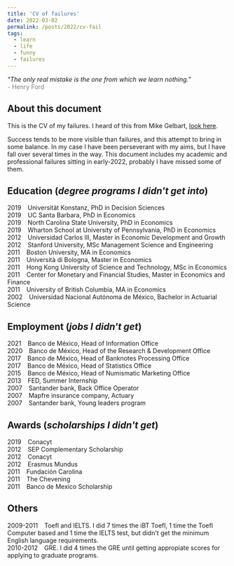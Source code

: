 ```yaml
---
title: 'CV of failures'
date: 2022-03-02
permalink: /posts/2022/cv-fail
tags:
  - learn
  - life
  - funny
  - failures
---
```


<i>"The only real mistake is the one from which we learn nothing."</i>   
<span style="color:gray">- Henry Ford</span>

## __About this document__
This is the CV of my failures. I heard of this from Mike Gelbart, [look here](https://www.mikegelbart.com/files/cv.pdf).

Success tends to be more visible than failures, and this attempt to bring in some balance. In my case I have been perseverant with my aims, but I have fall over several times in the way. This document includes my academic and professional failures sitting in early-2022, probably I have missed some of them.

## __Education__ (_degree programs I didn't get into_)
2019 &ensp; Universität Konstanz, PhD in Decision Sciences  
2019 &ensp; UC Santa Barbara, PhD in Economics  
2019 &ensp; North Carolina State University, PhD in Economics  
2019 &ensp; Wharton School at University of Pennsylvania, PhD in Economics  
2012 &ensp; Universidad Carlos III, Master in Economic Development and Growth  
2012 &ensp; Stanford University, MSc Management Science and Engineering  
2011 &ensp; Boston University, MA in Economics  
2011 &ensp; Università di Bologna, Master in Economics  
2011 &ensp; Hong Kong University of Science and Technology, MSc in Economics  
2011 &ensp; Center for Monetary and Financial Studies, Master in Economics and Finance  
2011 &ensp; University of British Columbia, MA in Economics  
2002 &ensp; Universidad Nacional Autónoma de México, Bachelor in Actuarial Science  

## __Employment__ (_jobs I didn't get_)
2021 &ensp; Banco de México, Head of Information Office  
2020 &ensp; Banco de México, Head of the Research & Development Office  
2017 &ensp; Banco de México, Head of Banknotes Processing Office  
2017 &ensp; Banco de México, Head of Statistics Office  
2015 &ensp; Banco de México, Head of Numismatic Marketing Office  
2013 &ensp; FED, Summer Internship  
2007 &ensp; Santander bank, Back Office Operator  
2007 &ensp; Mapfre insurance company, Actuary  
2007 &ensp; Santander bank, Young leaders program  

## __Awards__ (_scholarships I didn't get_)
2019 &ensp; Conacyt  
2012 &ensp; SEP Complementary Scholarship  
2012 &ensp; Conacyt  
2012 &ensp; Erasmus Mundus  
2011 &ensp; Fundación Carolina  
2011 &ensp; The Chevening  
2011 &ensp; Banco de Mexico Scholarship

## __Others__
2009-2011 &ensp; Toefl and IELTS. I did 7 times the iBT Toefl, 1 time the Toefl Computer based and 1 time the IELTS test, but didn't get the minimum English language requirements.  
2010-2012 &ensp; GRE. I did 4 times the GRE until getting appropiate scores for applying to graduate programs.  